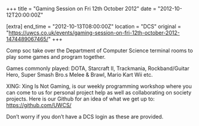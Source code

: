 +++
title = "Gaming Session on Fri 12th October 2012"
date = "2012-10-12T20:00:00Z"

[extra]
end_time = "2012-10-13T08:00:00Z"
location = "DCS"
original = "https://uwcs.co.uk/events/gaming-session-on-fri-12th-october-2012-1474489067465/"
+++

Comp soc take over the Department of Computer Science terminal rooms to play some games and program together.

Games commonly played: DOTA, Starcraft II, Trackmania, Rockband/Guitar Hero, Super Smash Bro.s Melee & Brawl, Mario Kart Wii etc.

XING: Xing Is Not Gaming, is our weekly programming workshop where you can come to us for personal project help as well as collaborating on society projects. Here is our Github for an idea of what we get up to: https://github.com/UWCS/

Don’t worry if you don’t have a DCS login as these are provided.

